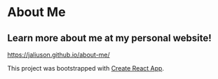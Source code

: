 # About Me
## Learn more about me at my personal website! 
https://jaliuson.github.io/about-me/

This project was bootstrapped with [Create React App](https://github.com/facebook/create-react-app).
